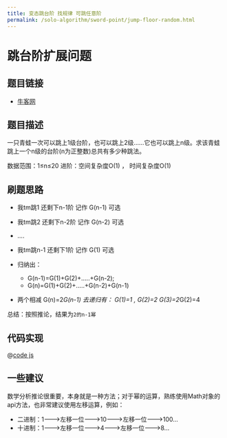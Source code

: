 ```yaml
---
title: 变态跳台阶 找规律 可跳任意阶
permalink: /solo-algorithm/sword-point/jump-floor-random.html
---
```


# 跳台阶扩展问题

## 题目链接

- [牛客网](https://www.nowcoder.com/practice/22243d016f6b47f2a6928b4313c85387)

## 题目描述

一只青蛙一次可以跳上1级台阶，也可以跳上2级……它也可以跳上n级。求该青蛙跳上一个n级的台阶(n为正整数)总共有多少种跳法。

数据范围：1≤n≤20
进阶：空间复杂度O(1) ， 时间复杂度O(1)

## 刷题思路

- 我tm跳1 还剩下n-1阶 记作 G(n-1) 可选
- 我tm跳2 还剩下n-2阶 记作 G(n-2) 可选
- ....
- 我tm跳n-1 还剩下1阶 记作 G(1) 可选

- 归纳出：

  - G(n-1)=G(1)+G(2)+.....+G(n-2);
  - G(n)=G(1)+G(2)+.....+G(n-2)+G(n-1)

- 两个相减 G(n)=2*G(n-1) 去递归有： G(1)=1 , G(2)=2 G(3)=2*G(2)=4

总结：按照推论，结果为`2的n-1幂`

## 代码实现

@[code js](@algorithm/sword-point/动态规划/jumpFloorII.js)

## 一些建议

数学分析推论很重要，本身就是一种方法；对于幂的运算，熟练使用Math对象的api方法，也非常建议使用左移运算，例如：

- 二进制：1--->左移一位--->10--->左移一位--->100...
- 十进制：1--->左移一位--->4--->左移一位--->8...
